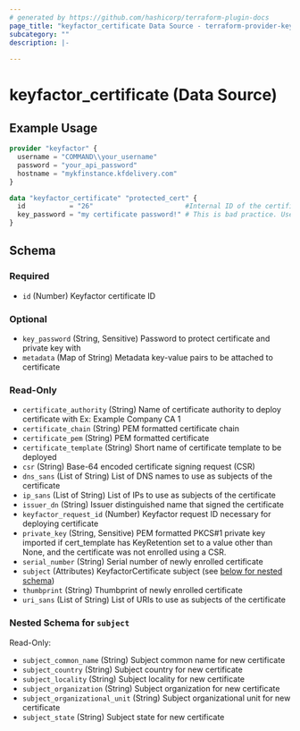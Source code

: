```yaml
---
# generated by https://github.com/hashicorp/terraform-plugin-docs
page_title: "keyfactor_certificate Data Source - terraform-provider-keyfactor"
subcategory: ""
description: |-
  
---
```


# keyfactor_certificate (Data Source)



## Example Usage

```terraform
provider "keyfactor" {
  username = "COMMAND\\your_username"
  password = "your_api_password"
  hostname = "mykfinstance.kfdelivery.com"
}

data "keyfactor_certificate" "protected_cert" {
  id           = "26"                       #Internal ID of the certificate
  key_password = "my certificate password!" # This is bad practice. Use TF_VAR_<variable_name> instead.
}
```

<!-- schema generated by tfplugindocs -->
## Schema

### Required

- `id` (Number) Keyfactor certificate ID

### Optional

- `key_password` (String, Sensitive) Password to protect certificate and private key with
- `metadata` (Map of String) Metadata key-value pairs to be attached to certificate

### Read-Only

- `certificate_authority` (String) Name of certificate authority to deploy certificate with Ex: Example Company CA 1
- `certificate_chain` (String) PEM formatted certificate chain
- `certificate_pem` (String) PEM formatted certificate
- `certificate_template` (String) Short name of certificate template to be deployed
- `csr` (String) Base-64 encoded certificate signing request (CSR)
- `dns_sans` (List of String) List of DNS names to use as subjects of the certificate
- `ip_sans` (List of String) List of IPs to use as subjects of the certificate
- `issuer_dn` (String) Issuer distinguished name that signed the certificate
- `keyfactor_request_id` (Number) Keyfactor request ID necessary for deploying certificate
- `private_key` (String, Sensitive) PEM formatted PKCS#1 private key imported if cert_template has KeyRetention set to a value other than None, and the certificate was not enrolled using a CSR.
- `serial_number` (String) Serial number of newly enrolled certificate
- `subject` (Attributes) KeyfactorCertificate subject (see [below for nested schema](#nestedatt--subject))
- `thumbprint` (String) Thumbprint of newly enrolled certificate
- `uri_sans` (List of String) List of URIs to use as subjects of the certificate

<a id="nestedatt--subject"></a>
### Nested Schema for `subject`

Read-Only:

- `subject_common_name` (String) Subject common name for new certificate
- `subject_country` (String) Subject country for new certificate
- `subject_locality` (String) Subject locality for new certificate
- `subject_organization` (String) Subject organization for new certificate
- `subject_organizational_unit` (String) Subject organizational unit for new certificate
- `subject_state` (String) Subject state for new certificate



